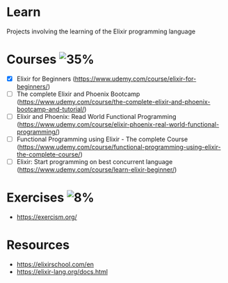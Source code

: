 # Learn
Projects involving the learning of the Elixir programming language

# Courses ![35%](https://progress-bar.dev/35)
- [x] Elixir for Beginners (https://www.udemy.com/course/elixir-for-beginners/)
- [ ] The complete Elixir and Phoenix Bootcamp (https://www.udemy.com/course/the-complete-elixir-and-phoenix-bootcamp-and-tutorial/)
- [ ] Elixir and Phoenix: Read World Functional Programming (https://www.udemy.com/course/elixir-phoenix-real-world-functional-programming/)
- [ ] Functional Programming using Elixir - The complete Course (https://www.udemy.com/course/functional-programming-using-elixir-the-complete-course/)
- [ ] Elixir: Start programming on best concurrent language (https://www.udemy.com/course/learn-elixir-beginner/)

# Exercises ![8%](https://progress-bar.dev/8)
- https://exercism.org/

# Resources
- https://elixirschool.com/en
- https://elixir-lang.org/docs.html
